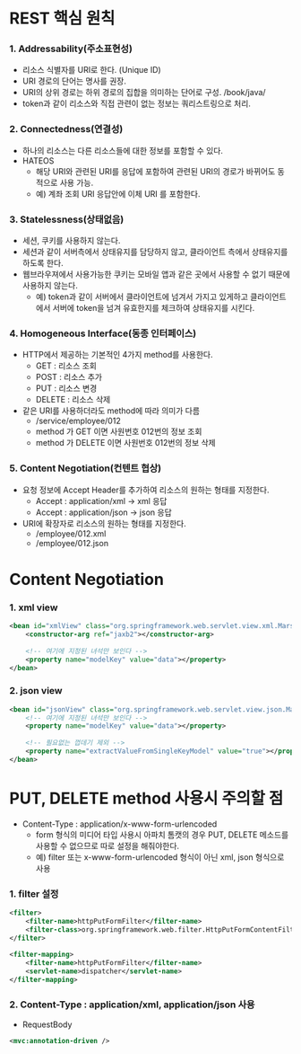 # REST 핵심 원칙

### 1. Addressability(주소표현성)
* 리소스 식별자를 URI로 한다. (Unique ID)
* URI 경로의 단어는 명사를 권장.
* URI의 상위 경로는 하위 경로의 집합을 의미하는 단어로 구성. /book/java/
* token과 같이 리소스와 직접 관련이 없는 정보는 쿼리스트링으로 처리.

### 2. Connectedness(연결성)
* 하나의 리소스는 다른 리소스들에 대한 정보를 포함할 수 있다.
* HATEOS
  - 해당 URI와 관련된 URI를 응답에 포함하여 관련된 URI의 경로가 바뀌어도 동적으로 사용 가능.
  - 예) 계좌 조회 URI 응답안에 이체 URI 를 포함한다.

### 3. Statelessness(상태없음)
* 세션, 쿠키를 사용하지 않는다.
* 세션과 같이 서버측에서 상태유지를 담당하지 않고, 클라이언트 측에서 상태유지를 하도록 한다.
* 웹브라우져에서 사용가능한 쿠키는 모바일 앱과 같은 곳에서 사용할 수 없기 때문에 사용하지 않는다.
  - 예) token과 같이 서버에서 클라이언트에 넘겨서 가지고 있게하고 클라이언트에서 서버에 token을 넘겨 유효한지를 체크하여 상태유지를 시킨다.

### 4. Homogeneous Interface(동종 인터페이스)
* HTTP에서 제공하는 기본적인 4가지 method를 사용한다.
  - GET 	  : 리소스 조회
  - POST 	  : 리소스 추가
  - PUT 	  : 리소스 변경
  - DELETE  : 리소스 삭제
* 같은 URI를 사용하더라도 method에 따라 의미가 다름
  - /service/employee/012 
  - method 가 GET 이면 사원번호 012번의 정보 조회
  - method 가 DELETE 이면 사원번호 012번의 정보 삭제

### 5. Content Negotiation(컨텐트 협상)
* 요청 정보에 Accept Header를 추가하여 리소스의 원하는 형태를 지정한다.
  - Accept : application/xml -> xml 응답
  - Accept : application/json -> json 응답
* URI에 확장자로 리소스의 원하는 형태를 지정한다.
  - /employee/012.xml
  - /employee/012.json

# Content Negotiation

### 1. xml view

```xml
<bean id="xmlView" class="org.springframework.web.servlet.view.xml.MarshallingView">
	<constructor-arg ref="jaxb2"></constructor-arg>
		
	<!-- 여기에 지정된 녀석만 보인다 -->
	<property name="modelKey" value="data"></property>
</bean>
```

### 2. json view

```xml
<bean id="jsonView" class="org.springframework.web.servlet.view.json.MappingJacksonJsonView">
	<!-- 여기에 지정된 녀석만 보인다 -->
	<property name="modelKey" value="data"></property>
		
	<!-- 필요없는 껍데기 제외 -->
	<property name="extractValueFromSingleKeyModel" value="true"></property>
</bean>
```

# PUT, DELETE method 사용시 주의할 점

* Content-Type : application/x-www-form-urlencoded 
  - form 형식의 미디어 타입 사용시 아파치 톰캣의 경우 PUT, DELETE 메소드를 사용할 수 없으므로 따로 설정을 해줘야한다. 
  - 예) filter 또는 x-www-form-urlencoded 형식이 아닌 xml, json 형식으로 사용
  
### 1. filter 설정

```xml
<filter>
	<filter-name>httpPutFormFilter</filter-name>
	<filter-class>org.springframework.web.filter.HttpPutFormContentFilter</filter-class>
</filter>
	
<filter-mapping>
	<filter-name>httpPutFormFilter</filter-name>
	<servlet-name>dispatcher</servlet-name>
</filter-mapping>
```

### 2. Content-Type : application/xml, application/json 사용

* RequestBody
```xml
<mvc:annotation-driven />
```
